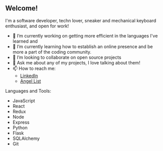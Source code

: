 ## Welcome!

I'm a software developer, techn lover, sneaker and mechanical keyboard enthusiast, and open for work!

* 🔭 I’m currently working on getting more efficient in the languages I've learned and 
* 🌱 I’m currently learning how to establish an online presence and be more a part of the coding community.
* 👯 I’m looking to collaborate on open source projects
* 💬 Ask me about any of my projects, I love talking about them!
* 📫 How to reach me: 
  * [LinkedIn](https://www.linkedin.com/in/william-h-jang/)
  * [Angel List](https://angel.co/u/william-jang-1)

Languages and Tools:
* JavaScript
* React
* Redux
* Node
* Express
* Python
* Flask
* SQLAlchemy
* Git
